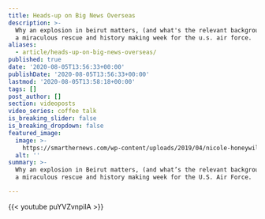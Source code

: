 ```yaml
---
title: Heads-up on Big News Overseas
description: >-
  Why an explosion in beirut matters, (and what's the relevant background). plus
  a miraculous rescue and history making week for the u.s. air force.
aliases:
  - article/heads-up-on-big-news-overseas/
published: true
date: '2020-08-05T13:56:33+00:00'
publishDate: '2020-08-05T13:56:33+00:00'
lastmod: '2020-08-05T13:58:18+00:00'
tags: []
post_author: []
section: videoposts
video_series: coffee talk
is_breaking_slider: false
is_breaking_dropdown: false
featured_image:
  image: >-
    https://smarthernews.com/wp-content/uploads/2019/04/nicole-honeywill-1259387-unsplash-min-scaled.jpg
  alt: ''
summary: >-
  Why an explosion in Beirut matters, (and what’s the relevant background). Plus
  a miraculous rescue and history making week for the U.S. Air Force.

---
```

{{< youtube puYVZvnpilA >}}